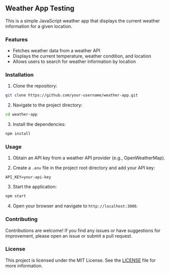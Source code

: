 
## Weather App Testing 

This is a simple JavaScript weather app that displays the current weather information for a given location.

### Features

- Fetches weather data from a weather API
- Displays the current temperature, weather condition, and location
- Allows users to search for weather information by location

### Installation

1. Clone the repository:

  ```bash
  git clone https://github.com/your-username/weather-app.git
  ```

2. Navigate to the project directory:

  ```bash
  cd weather-app
  ```

3. Install the dependencies:

  ```bash
  npm install
  ```

### Usage

1. Obtain an API key from a weather API provider (e.g., OpenWeatherMap).

2. Create a `.env` file in the project root directory and add your API key:

  ```plaintext
  API_KEY=your-api-key
  ```

3. Start the application:

  ```bash
  npm start
  ```

4. Open your browser and navigate to `http://localhost:3000`.

### Contributing

Contributions are welcome! If you find any issues or have suggestions for improvement, please open an issue or submit a pull request.

### License

This project is licensed under the MIT License. See the [LICENSE](LICENSE) file for more information.
